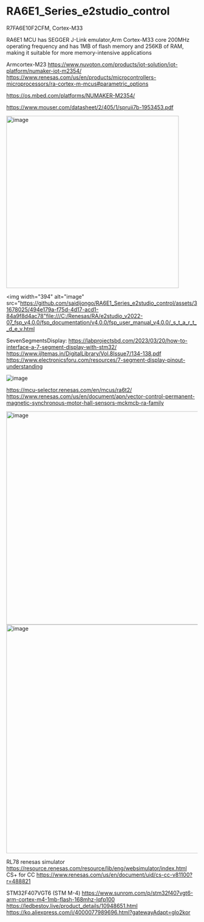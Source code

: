 # RA6E1_Series_e2studio_control

R7FA6E10F2CFM, Cortex-M33

RA6E1 MCU has SEGGER J-Link emulator,Arm Cortex-M33 core 200MHz operating frequency and  has 1MB of flash memory and 256KB of RAM, making it suitable for more memory-intensive applications


Armcortex-M23
https://www.nuvoton.com/products/iot-solution/iot-platform/numaker-iot-m2354/
https://www.renesas.com/us/en/products/microcontrollers-microprocessors/ra-cortex-m-mcus#parametric_options

https://os.mbed.com/platforms/NUMAKER-M2354/

https://www.mouser.com/datasheet/2/405/1/spruii7b-1953453.pdf

<img width="454" alt="image" src="https://github.com/saidijongo/RA6E1_Series_e2studio_control/assets/31678025/fab438c1-40e1-4471-97ff-c250c35a0d02">



<img width="394" alt="image" src="https://github.com/saidijongo/RA6E1_Series_e2studio_control/assets/31678025/494e179a-f75d-4d17-acd1-84a9f8d4ac78"file:///C:/Renesas/RA/e2studio_v2022-07_fsp_v4.0.0/fsp_documentation/v4.0.0/fsp_user_manual_v4.0.0/_s_t_a_r_t__d_e_v.html

SevenSegmentsDisplay:
https://labprojectsbd.com/2023/03/20/how-to-interface-a-7-segment-display-with-stm32/
https://www.ijltemas.in/DigitalLibrary/Vol.8Issue7/134-138.pdf
https://www.electronicsforu.com/resources/7-segment-display-pinout-understanding


![image](https://github.com/saidijongo/RA6E1_Series_e2studio_control/assets/31678025/6ccf611d-1ddb-44f6-b140-26dfb88fba97)

https://mcu-selector.renesas.com/en/mcus/ra6t2/
https://www.renesas.com/us/en/document/apn/vector-control-permanent-magnetic-synchronous-motor-hall-sensors-mckmcb-ra-family

<img width="562" alt="image" src="https://github.com/saidijongo/RA6E1_Series_e2studio_control/assets/31678025/661317b6-262c-488c-83d3-c4211a2bc26d">
<img width="603" alt="image" src="https://github.com/saidijongo/RA6E1_Series_e2studio_control/assets/31678025/7775c718-f687-4fc8-ac6c-69f970b147ee">

RL78 renesas simulator
https://resource.renesas.com/resource/lib/eng/websimulator/index.html
CS+ for CC
https://www.renesas.com/us/en/document/uid/cs-cc-v81100?r=488821

STM32F407VGT6 (STM M-4)
https://www.sunrom.com/p/stm32f407vgt6-arm-cortex-m4-1mb-flash-168mhz-lqfp100
https://ledbestov.live/product_details/10948651.html
https://ko.aliexpress.com/i/4000077989696.html?gatewayAdapt=glo2kor




